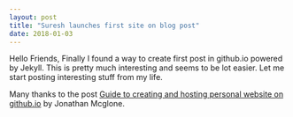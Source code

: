 ```yaml
---
layout: post
title: "Suresh launches first site on blog post"
date: 2018-01-03
---
```


Hello Friends,
Finally I found a way to create first post in github.io powered by Jekyll.
This is pretty much interesting and seems to be lot easier.
Let me start posting interesting stuff from my life.

Many thanks to the post <a href="http://jmcglone.com/guides/github-pages/">Guide to creating and hosting personal website on github.io</a> by Jonathan Mcglone.

